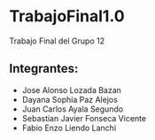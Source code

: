 # TrabajoFinal1.0
Trabajo Final del Grupo 12
## Integrantes:
- Jose Alonso Lozada Bazan
- Dayana Sophia Paz Alejos
- Juan Carlos Ayala Segundo
- Sebastian Javier Fonseca Vicente
- Fabio Enzo Liendo Lanchi
